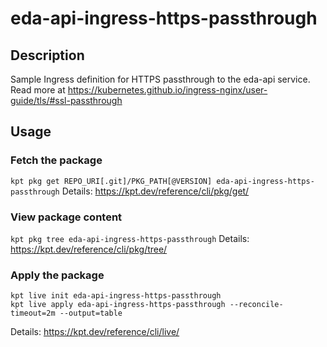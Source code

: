 # eda-api-ingress-https-passthrough

## Description
Sample Ingress definition for HTTPS passthrough to the eda-api service. Read more at https://kubernetes.github.io/ingress-nginx/user-guide/tls/#ssl-passthrough

## Usage

### Fetch the package
`kpt pkg get REPO_URI[.git]/PKG_PATH[@VERSION] eda-api-ingress-https-passthrough`
Details: https://kpt.dev/reference/cli/pkg/get/

### View package content
`kpt pkg tree eda-api-ingress-https-passthrough`
Details: https://kpt.dev/reference/cli/pkg/tree/

### Apply the package
```
kpt live init eda-api-ingress-https-passthrough
kpt live apply eda-api-ingress-https-passthrough --reconcile-timeout=2m --output=table
```
Details: https://kpt.dev/reference/cli/live/
